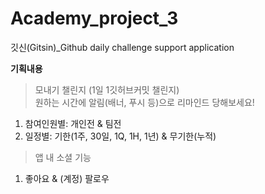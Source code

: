 # Academy_project_3
깃신(Gitsin)_Github daily challenge support application


**기획내용**

> 모내기 챌린지 (1일 1깃허브커밋 챌린지)  
> 원하는 시간에 알림(배너, 푸시 등)으로 리마인드 당해보세요!
1. 참여인원별: 개인전 & 팀전
2. 일정별: 기한(1주, 30일, 1Q, 1H, 1년) & 무기한(누적)


> 앱 내 소셜 기능
1. 좋아요 & (계정) 팔로우


>


